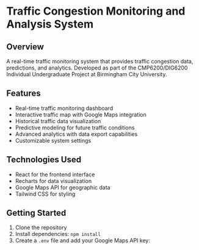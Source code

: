 # Traffic Congestion Monitoring and Analysis System

## Overview
A real-time traffic monitoring system that provides traffic congestion data, predictions, and analytics. Developed as part of the CMP6200/DIG6200 Individual Undergraduate Project at Birmingham City University.

## Features
- Real-time traffic monitoring dashboard
- Interactive traffic map with Google Maps integration
- Historical traffic data visualization
- Predictive modeling for future traffic conditions
- Advanced analytics with data export capabilities
- Customizable system settings

## Technologies Used
- React for the frontend interface
- Recharts for data visualization
- Google Maps API for geographic data
- Tailwind CSS for styling

## Getting Started
1. Clone the repository
2. Install dependencies: `npm install`
3. Create a `.env` file and add your Google Maps API key: